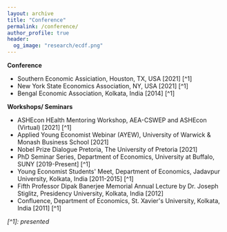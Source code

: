 ```yaml
---
layout: archive
title: "Conference"
permalink: /conference/
author_profile: true
header:
  og_image: "research/ecdf.png"
---
```


**Conference**
- Southern Economic Assiciation, Houston, TX, USA [2021] [^1]
- New York State Economics Association, NY, USA [2021] [^1]
- Bengal Economic Association, Kolkata, India [2014] [^1]

**Workshops/ Seminars**
- ASHEcon HEalth Mentoring Workshop, AEA-CSWEP and ASHEcon (Virtual) [2021] [^1]
- Applied Young Economist Webinar (AYEW), University of Warwick & Monash Business School [2021]
- Nobel Prize Dialogue Pretoria, The University of Pretoria [2021]
- PhD Seminar Series, Department of Economics, University at Buffalo, SUNY [2019-Present] [^1]
- Young Economist Students' Meet, Department of Economics, Jadavpur University, Kolkata, India [2011-2015] [^1]
- Fifth Professor Dipak Banerjee Memorial Annual Lecture by Dr. Joseph Stiglitz, Presidency University, Kolkata, India [2012]
- Confluence, Department of Economics, St. Xavier's University, Kolkata, India [2011] [^1]

*[^1]: presented*
